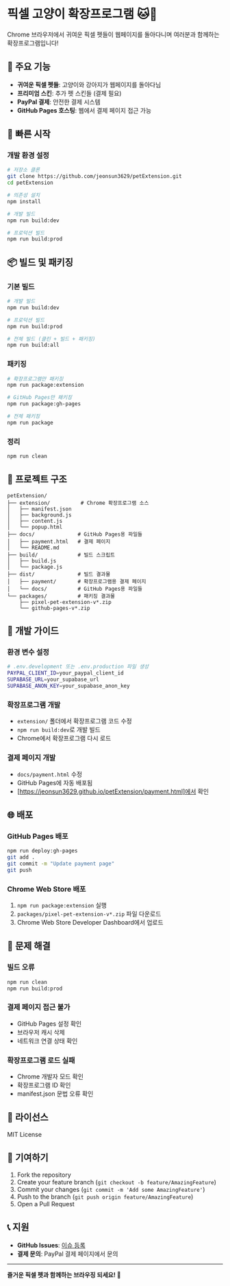 # 픽셀 고양이 확장프로그램 🐱🐶

Chrome 브라우저에서 귀여운 픽셀 펫들이 웹페이지를 돌아다니며 여러분과 함께하는 확장프로그램입니다!

## 🌟 주요 기능

- **귀여운 픽셀 펫들**: 고양이와 강아지가 웹페이지를 돌아다님
- **프리미엄 스킨**: 추가 펫 스킨들 (결제 필요)
- **PayPal 결제**: 안전한 결제 시스템
- **GitHub Pages 호스팅**: 웹에서 결제 페이지 접근 가능

## 🚀 빠른 시작

### 개발 환경 설정

```bash
# 저장소 클론
git clone https://github.com/jeonsun3629/petExtension.git
cd petExtension

# 의존성 설치
npm install

# 개발 빌드
npm run build:dev

# 프로덕션 빌드
npm run build:prod
```

## 📦 빌드 및 패키징

### 기본 빌드
```bash
# 개발 빌드
npm run build:dev

# 프로덕션 빌드
npm run build:prod

# 전체 빌드 (클린 + 빌드 + 패키징)
npm run build:all
```

### 패키징
```bash
# 확장프로그램만 패키징
npm run package:extension

# GitHub Pages만 패키징
npm run package:gh-pages

# 전체 패키징
npm run package
```

### 정리
```bash
npm run clean
```

## 📁 프로젝트 구조

```
petExtension/
├── extension/          # Chrome 확장프로그램 소스
│   ├── manifest.json
│   ├── background.js
│   ├── content.js
│   └── popup.html
├── docs/              # GitHub Pages용 파일들
│   ├── payment.html   # 결제 페이지
│   └── README.md
├── build/             # 빌드 스크립트
│   ├── build.js
│   └── package.js
├── dist/              # 빌드 결과물
│   ├── payment/       # 확장프로그램용 결제 페이지
│   └── docs/          # GitHub Pages용 파일들
└── packages/          # 패키징 결과물
    ├── pixel-pet-extension-v*.zip
    └── github-pages-v*.zip
```

## 🔧 개발 가이드

### 환경 변수 설정
```bash
# .env.development 또는 .env.production 파일 생성
PAYPAL_CLIENT_ID=your_paypal_client_id
SUPABASE_URL=your_supabase_url
SUPABASE_ANON_KEY=your_supabase_anon_key
```

### 확장프로그램 개발
- `extension/` 폴더에서 확장프로그램 코드 수정
- `npm run build:dev`로 개발 빌드
- Chrome에서 확장프로그램 다시 로드

### 결제 페이지 개발
- `docs/payment.html` 수정
- GitHub Pages에 자동 배포됨
- [https://jeonsun3629.github.io/petExtension/payment.html]에서 확인

## 🌐 배포

### GitHub Pages 배포
```bash
npm run deploy:gh-pages
git add .
git commit -m "Update payment page"
git push
```

### Chrome Web Store 배포
1. `npm run package:extension` 실행
2. `packages/pixel-pet-extension-v*.zip` 파일 다운로드
3. Chrome Web Store Developer Dashboard에서 업로드

## 🐛 문제 해결

### 빌드 오류
```bash
npm run clean
npm run build:prod
```

### 결제 페이지 접근 불가
- GitHub Pages 설정 확인
- 브라우저 캐시 삭제
- 네트워크 연결 상태 확인

### 확장프로그램 로드 실패
- Chrome 개발자 모드 확인
- 확장프로그램 ID 확인
- manifest.json 문법 오류 확인

## 📄 라이선스

MIT License

## 🤝 기여하기

1. Fork the repository
2. Create your feature branch (`git checkout -b feature/AmazingFeature`)
3. Commit your changes (`git commit -m 'Add some AmazingFeature'`)
4. Push to the branch (`git push origin feature/AmazingFeature`)
5. Open a Pull Request

## 📞 지원

- **GitHub Issues**: [이슈 등록](https://github.com/jeonsun3629/petExtension/issues)
- **결제 문의**: PayPal 결제 페이지에서 문의

---

**즐거운 픽셀 펫과 함께하는 브라우징 되세요! 🎉** 
